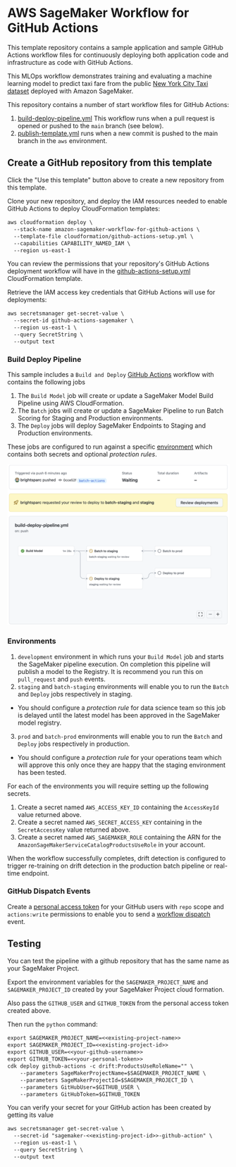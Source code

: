 # AWS SageMaker Workflow for GitHub Actions

This template repository contains a sample application and sample GitHub Actions workflow files for continuously deploying both application code and infrastructure as code with GitHub Actions.

This MLOps workflow demonstrates training and evaluating a machine learning model to predict taxi fare from the public [New York City Taxi dataset](https://registry.opendata.aws/nyc-tlc-trip-records-pds/) deployed with Amazon SageMaker. 

This repository contains a number of start workflow files for GitHub Actions:
1. [build-deploy-pipeline.yml](.github/workflows/build-deploy-pipeline.yml) This workflow runs when a pull request is opened or pushed to the `main` branch (see below).
1. [publish-template.yml](.github/workflows/publish-template.yml) runs when a new commit is pushed to the main branch in the `aws` environment.

## Create a GitHub repository from this template

Click the "Use this template" button above to create a new repository from this template.

Clone your new repository, and deploy the IAM resources needed to enable GitHub Actions to deploy CloudFormation templates:

```
aws cloudformation deploy \
  --stack-name amazon-sagemaker-workflow-for-github-actions \
  --template-file cloudformation/github-actions-setup.yml \
  --capabilities CAPABILITY_NAMED_IAM \
  --region us-east-1
```
You can review the permissions that your repository's GitHub Actions deployment workflow will have in the [github-actions-setup.yml](cloudformation/github-actions-setup.yml) CloudFormation template.

Retrieve the IAM access key credentials that GitHub Actions will use for deployments:
```
aws secretsmanager get-secret-value \
  --secret-id github-actions-sagemaker \
  --region us-east-1 \
  --query SecretString \
  --output text
```

### Build Deploy Pipeline

This sample includes a `Build and Deploy` [GitHub Actions](https://docs.github.com/en/actions/learn-github-actions/understanding-github-actions) workflow with contains the following jobs
1. The `Build Model` job will create or update a SageMaker Model Build Pipeline using AWS CloudFormation.
2. The `Batch` jobs will create or update a SageMaker Pipeline to run Batch Scoring for Staging and Production environments.
3. The `Deploy` jobs will deploy SageMaker Endpoints to Staging and Production environments.

These jobs are configured to run against a specific [environment](https://docs.github.com/en/actions/reference/environments) which contains both secrets and optional *protection rules*.

![Execution Role](docs/github-actions-workflow.png)

### Environments

1. `development` environment in which runs your `Build Model` job and starts the SageMaker pipeline execution.  On completion this pipeline will publish a model to the Registry.  It is recommend you run this on `pull_request` and `push` events.
2. `staging` and `batch-staging` environments will enable you to run the `Batch` and `Deploy` jobs respectively in staging.
  * You should configure a *protection rule* for data science team so this job is delayed until the latest model has been approved in the SageMaker model registry.
  3. `prod` and `batch-prod` environments will enable you to run the `Batch` and `Deploy` jobs respectively in production.
  * You should configure a *protection rule* for your operations team which will approve this only once they are happy that the staging environment has been tested.

For each of the environments you will require setting up the following secrets.
1. Create a secret named `AWS_ACCESS_KEY_ID` containing the `AccessKeyId` value returned above.
1. Create a secret named `AWS_SECRET_ACCESS_KEY` containing in the `SecretAccessKey` value returned above.
1. Create a secret named `AWS_SAGEMAKER_ROLE` containing the ARN for the `AmazonSageMakerServiceCatalogProductsUseRole` in your account.

When the workflow successfully completes, drift detection is configured to trigger re-training on drift detection in the production batch pipeline or real-time endpoint.

### GitHub Dispatch Events

Create a [personal access token](https://docs.github.com/en/authentication/keeping-your-account-and-data-secure/creating-a-personal-access-token) for your GitHub users with `repo` scope and `actions:write` permissions to enable you to send a [workflow dispatch](https://docs.github.com/en/rest/reference/actions#create-a-workflow-dispatch-event) event.

## Testing

You can test the pipeline with a github repository that has the same name as your SageMaker Project.

Export the environment variables for the `SAGEMAKER_PROJECT_NAME` and `SAGEMAKER_PROJECT_ID` created by your SageMaker Project cloud formation.

Also pass the `GITHUB_USER` and `GITHUB_TOKEN` from the personal access token created above.

Then run the `python` command:

```
export SAGEMAKER_PROJECT_NAME=<<existing-project-name>>
export SAGEMAKER_PROJECT_ID=<<existing-project-id>>
export GITHUB_USER=<<your-github-username>>
export GITHUB_TOKEN=<<your-personal-token>>
cdk deploy github-actions -c drift:ProductsUseRoleName="" \
    --parameters SageMakerProjectName=$SAGEMAKER_PROJECT_NAME \
    --parameters SageMakerProjectId=$SAGEMAKER_PROJECT_ID \
    --parameters GitHubUser=$GITHUB_USER \
    --parameters GitHubToken=$GITHUB_TOKEN
```

You can verify your secret for your GitHub action has been created by getting its value

```
aws secretsmanager get-secret-value \
  --secret-id "sagemaker-<<existing-project-id>>-github-action" \
  --region us-east-1 \
  --query SecretString \
  --output text
```